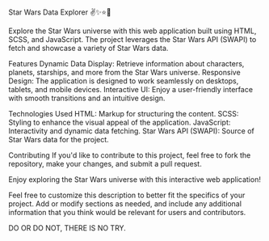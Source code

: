 Star Wars Data Explorer ✌✨⭐🌟

Explore the Star Wars universe with this web application built using HTML, SCSS, and JavaScript. The project leverages the Star Wars API (SWAPI) to fetch and showcase a variety of Star Wars data.

Features
Dynamic Data Display: Retrieve information about characters, planets, starships, and more from the Star Wars universe.
Responsive Design: The application is designed to work seamlessly on desktops, tablets, and mobile devices.
Interactive UI: Enjoy a user-friendly interface with smooth transitions and an intuitive design.

Technologies Used
HTML: Markup for structuring the content.
SCSS: Styling to enhance the visual appeal of the application.
JavaScript: Interactivity and dynamic data fetching.
Star Wars API (SWAPI): Source of Star Wars data for the project.

Contributing
If you'd like to contribute to this project, feel free to fork the repository, make your changes, and submit a pull request.

Enjoy exploring the Star Wars universe with this interactive web application!

Feel free to customize this description to better fit the specifics of your project. Add or modify sections as needed, and include any additional information that you think would be relevant for users and contributors.


DO OR DO NOT, THERE IS NO TRY.


